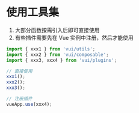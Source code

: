 # 使用工具集

1. 大部分函数按需引入后即可直接使用
2. 有些插件需要先在 Vue 实例中注册，然后才能使用

```js [*.js]
import { xxx1 } from 'vui/utils';
import { xxx2 } from 'vui/composable';
import { xxx3, xxx4 } from 'vui/plugins';

// 直接使用
xxx1();
xxx2();
xxx3();

// 注册插件
vueApp.use(xxx4);
```
